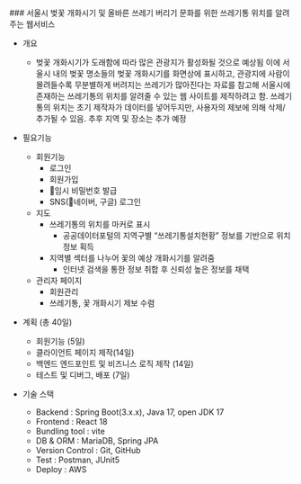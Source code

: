 ### 
### 서울시 벚꽃 개화시기 및 올바른 쓰레기 버리기 문화를 위한 쓰레기통 위치를 알려주는 웹서비스

- 개요
    - 벚꽃 개화시기가 도래함에 따라 많은 관광지가 활성화될 것으로 예상됨 이에 서울시 내의 벚꽃 명소들의 벚꽃 개화시기를 화면상에 표시하고, 관광지에 사람이 몰려들수록 무분별하게 버려지는 쓰레기가 많아진다는 자료를 참고해 서울시에 존재하는 쓰레기통의 위치를 알려줄 수 있는 웹 사이트를 제작하려고 함. 쓰레기통의 위치는 초기 제작자가 데이터를 넣어두지만, 사용자의 제보에 의해 삭제/추가될 수 있음. 추후 지역 및 장소는 추가 예정
- 필요기능
    - 회원기능
        - 로그인
        - 회원가입
        - 임시 비밀번호 발급
        - SNS(네이버, 구글) 로그인
    - 지도
        - 쓰레기통의 위치를 마커로 표시
            - 공공데이터포털의 지역구별 “쓰레기통설치현황” 정보를 기반으로 위치정보 획득
        - 지역별 섹터를 나누어 꽃의 예상 개화시기를 알려줌
            - 인터넷 검색을 통한 정보 취합 후 신뢰성 높은 정보를 채택
    - 관리자 페이지
        - 회원관리
        - 쓰레기통, 꽃 개화시기 제보 수렴

- 계획 (총 40일)
    - 회원기능 (5일)
    - 클라이언트 페이지 제작(14일)
    - 백엔드 엔드포인트 및 비즈니스 로직 제작 (14일)
    - 테스트 및 디버그, 배포 (7일)

- 기술 스택
    - Backend : Spring Boot(3.x.x), Java 17, open JDK 17
    - Frontend : React 18
    - Bundling tool : vite
    - DB & ORM : MariaDB, Spring JPA
    - Version Control : Git, GitHub
    - Test : Postman, JUnit5
    - Deploy : AWS
